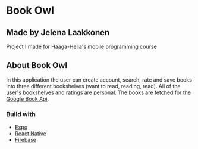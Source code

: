 # Book Owl
## Made by Jelena Laakkonen
Project I made for Haaga-Helia's mobile programming course
## About Book Owl
In this application the user can create account, search, rate and save books into three different bookshelves (want to read, reading, read). All of the user's bookshelves and ratings are personal. The books are fetched for the [Google Book Api](https://developers.google.com/books).
### Build with
- [Expo](https://expo.dev/)
- [React Native](https://reactnative.dev/)
- [Firebase](https://firebase.google.com/)